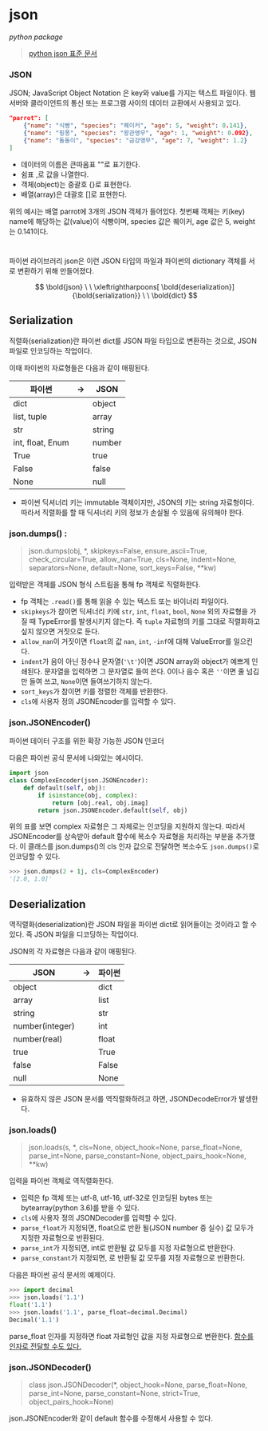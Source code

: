 # json
*python package*

> [python json 표준 문서](https://docs.python.org/ko/3/library/json.html)

### JSON

JSON; JavaScript Object Notation 은 key와 value를 가지는 텍스트 파일이다. 웹 서버와 클라이언트의 통신 또는 프로그램 사이의 데이터 교환에서 사용되고 있다.

```json
"parrot": [
    {"name": "식빵", "species": "퀘이커", "age": 5, "weight": 0.141},
    {"name": "핑퐁", "species": "왕관앵무", "age": 1, "weight": 0.092},
    {"name": "돌돌이", "species": "금강앵무", "age": 7, "weight": 1.2}
]
```

- 데이터의 이름은 큰따옴표 ""로 표기한다.
- 쉼표 ,로 값을 나열한다.
- 객체(object)는 중괄호 {}로 표현한다.
- 배열(array)은 대괄호 []로 표현한다.

위의 예시는 배열 parrot에 3개의 JSON 객체가 들어있다. 첫번째 객체는 키(key) name에 해당하는 값(value)이 식빵이며, species 값은 퀘이커, age 값은 5, weight는 0.141이다.

#

파이썬 라이브러리 json은 이런 JSON 타입의 파일과 파이썬의 dictionary 객체를 서로 변환하기 위해 만들어졌다. 

$$
\bold{json} \ \ \xleftrightharpoons[ \bold{deserialization}]{\bold{serialization}} \ \ \bold{dict}
$$


## Serialization

직렬화(serialization)란 파이썬 dict를 JSON 파일 타입으로 변환하는 것으로, JSON 파일로 인코딩하는 작업이다.

이때 파이썬의 자료형들은 다음과 같이 매핑된다.

| 파이썬 | $\rightarrow$ | JSON |
| --- | --- | --- |
| dict | | object |
| list, tuple | | array |
| str | | string |
| int, float, Enum | | number |
| True | | true |
| False | | false |
| None | | null |

* 파이썬 딕셔너리 키는 immutable 객체이지만, JSON의 키는 string 자료형이다. 따라서 직렬화를 할 때 딕셔너리 키의 정보가 손실될 수 있음에 유의해야 한다. 

### json.dumps() : 
> json.dumps(obj, *, skipkeys=False, ensure_ascii=True, check_circular=True, allow_nan=True, cls=None, indent=None, separators=None, default=None, sort_keys=False, **kw)

입력받은 객체를 JSON 형식 스트림을 통해 fp 객체로 직렬화한다.
- fp 객체는 `.read()`를 통해 읽을 수 있는 텍스트 또는 바이너리 파일이다. 
- `skipkeys`가 참이면 딕셔너리 키에 `str`, `int`, `float`, `bool`, `None` 외의 자료형을 가질 때 TypeError를 발생시키지 않는다. 즉 `tuple` 자료형의 키를 그대로 직렬화하고 싶지 않으면 거짓으로 둔다.
- `allow_nan`이 거짓이면 `float`의 값 `nan`, `int`, `-inf`에 대해 ValueError를 일으킨다.
- `indent`가 음이 아닌 정수나 문자열(`'\t'`)이면 JSON array와 object가 예쁘게 인쇄된다. 문자열을 입력하면 그 문자열로 들여 쓴다. 0이나 음수 혹은 `''`이면 줄 넘김만 들여 쓰고, `None`이면 들여쓰기하지 않는다. 
- `sort_keys`가 참이면 키를 정렬한 객체를 반환한다.
- `cls`에 사용자 정의 JSONEncoder를 입력할 수 있다.

### json.JSONEncoder()

파이썬 데이터 구조를 위한 확장 가능한 JSON 인코더

다음은 파이썬 공식 문서에 나와있는 예시이다.
```python
import json
class ComplexEncoder(json.JSONEncoder):
    def default(self, obj):
        if isinstance(obj, complex):
            return [obj.real, obj.imag]
        return json.JSONEncoder.default(self, obj)
```

위의 표를 보면 complex 자료형은 그 자체로는 인코딩을 지원하지 않는다. 따라서 JSONEncoder를 상속받아 default 함수에 복소수 자료형을 처리하는 부분을 추가했다. 이 클래스를 json.dumps()의 cls 인자 값으로 전달하면 복소수도 `json.dumps()`로 인코딩할 수 있다.

```python
>>> json.dumps(2 + 1j, cls=ComplexEncoder)
'[2.0, 1.0]'
```

## Deserialization

역직렬화(deserialization)란 JSON 파일을 파이썬 dict로 읽어들이는 것이라고 할 수 있다. 즉 JSON 파일을 디코딩하는 작업이다.

JSON의 각 자료형은 다음과 같이 매핑된다.

| JSON | $\rightarrow$ | 파이썬 |
| --- | --- | ---|
| object | | dict |
| array | | list |
| string | | str |
| number(integer) | | int |
| number(real) | | float |
| true | | True |
| false | | False |
| null | | None |

* 유효하지 않은 JSON 문서를 역직렬화하려고 하면, JSONDecodeError가 발생한다.

### json.loads()
> json.loads(s, *, cls=None, object_hook=None, parse_float=None, parse_int=None, parse_constant=None, object_pairs_hook=None, **kw)

입력을 파이썬 객체로 역직렬화한다.
- 입력은 fp 객체 또는 utf-8, utf-16, utf-32로 인코딩된 bytes 또는 bytearray(python 3.6)를 받을 수 있다.
- `cls`에 사용자 정의 JSONDecoder를 입력할 수 있다.
- `parse_float`가 지정되면, float으로 반환 될(JSON number 중 실수) 값 모두가 지정한 자료형으로 반환된다.
- `parse_int`가 지정되면, int로 반환될 값 모두를 지정 자료형으로 반환한다.
- `parse_constant`가 지정되면, 로 반환될 값 모두를 지정 자료형으로 반환한다.

다음은 파이썬 공식 문서의 예제이다.

```python
>>> import decimal
>>> json.loads('1.1')
float('1.1')
>>> json.loads('1.1', parse_float=decimal.Decimal)
Decimal('1.1')
```

parse_float 인자를 지정하면 float 자료형인 값을 지정 자료형으로 변환한다. [함수를 인자로 전달할 수도 있다.](https://stackoverflow.com/questions/1805072/python-json-parse-float-decimal-decimal-not-working)


### json.JSONDecoder()
> class json.JSONDecoder(*, object_hook=None, parse_float=None, parse_int=None, parse_constant=None, strict=True, object_pairs_hook=None)

json.JSONEncoder와 같이 default 함수를 수정해서 사용할 수 있다.
